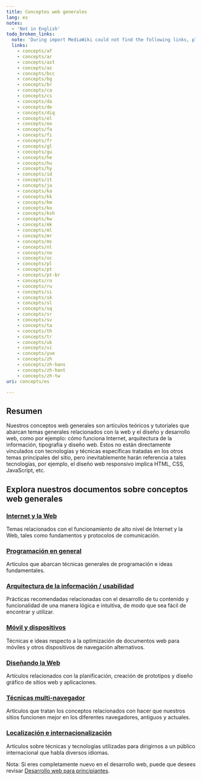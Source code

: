 ```yaml
---
title: Conceptos web generales
lang: es
notes:
  - 'Not in English'
todo_broken_links:
  note: 'During import MediaWiki could not find the following links, please fix and adjust this list.'
  links:
    - concepts/af
    - concepts/ar
    - concepts/ast
    - concepts/az
    - concepts/bcc
    - concepts/bg
    - concepts/br
    - concepts/ca
    - concepts/cs
    - concepts/da
    - concepts/de
    - concepts/diq
    - concepts/el
    - concepts/eo
    - concepts/fa
    - concepts/fi
    - concepts/fr
    - concepts/gl
    - concepts/gu
    - concepts/he
    - concepts/hu
    - concepts/hy
    - concepts/id
    - concepts/it
    - concepts/ja
    - concepts/ka
    - concepts/kk
    - concepts/km
    - concepts/ko
    - concepts/ksh
    - concepts/kw
    - concepts/mk
    - concepts/ml
    - concepts/mr
    - concepts/ms
    - concepts/nl
    - concepts/no
    - concepts/oc
    - concepts/pl
    - concepts/pt
    - concepts/pt-br
    - concepts/ro
    - concepts/ru
    - concepts/si
    - concepts/sk
    - concepts/sl
    - concepts/sq
    - concepts/sr
    - concepts/sv
    - concepts/ta
    - concepts/th
    - concepts/tr
    - concepts/uk
    - concepts/vi
    - concepts/yue
    - concepts/zh
    - concepts/zh-hans
    - concepts/zh-hant
    - concepts/zh-tw
uri: concepts/es

---
```

## <span>Resumen</span>

Nuestros conceptos web generales son artículos teóricos y tutoriales que abarcan temas generales relacionados con la web y el diseño y desarrollo web, como por ejemplo: cómo funciona Internet, arquitectura de la información, tipografía y diseño web. Estos no están directamente vinculados con tecnologías y técnicas específicas tratadas en los otros temas principales del sitio, pero inevitablemente harán referencia a tales tecnologías, por ejemplo, el diseño web responsivo implica HTML, CSS, JavaScript, etc.

## <span>Explora nuestros documentos sobre conceptos web generales</span>

### <span>[Internet y la Web](/concepts/internet_and_web)</span>

Temas relacionados con el funcionamiento de alto nivel de Internet y la Web, tales como fundamentos y protocolos de comunicación.

### <span>[Programación en general](/concepts/general_programming)</span>

Artículos que abarcan técnicas generales de programación e ideas fundamentales.

### <span>[Arquitectura de la información / usabilidad](/concepts/ia_and_usability)</span>

Prácticas recomendadas relacionadas con el desarrollo de tu contenido y funcionalidad de una manera lógica e intuitiva, de modo que sea fácil de encontrar y utilizar.

### <span>[Móvil y dispositivos](/concepts/mobile_web)</span>

Técnicas e ideas respecto a la optimización de documentos web para móviles y otros dispositivos de navegación alternativos.

### <span>[Diseñando la Web](/concepts/web_design)</span>

Artículos relacionados con la planificación, creación de prototipos y diseño gráfico de sitios web y aplicaciones.

### <span>[Técnicas multi-navegador](/concepts/cross_browser_techniques)</span>

Artículos que tratan los conceptos relacionados con hacer que nuestros sitios funcionen mejor en los diferentes navegadores, antiguos y actuales.

### <span>[Localización e internacionalización](/concepts/localisation)</span>

Artículos sobre técnicas y tecnologías utilizadas para dirigirnos a un público internacional que habla diversos idiomas.

 Nota: Si eres completamente nuevo en el desarrollo web, puede que desees revisar [Desarrollo web para principiantes](/beginners/es).
